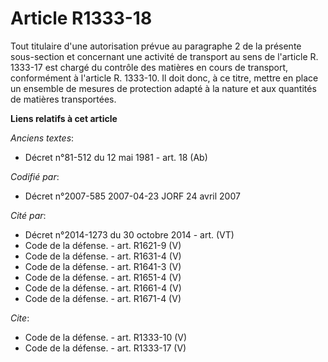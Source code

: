 # Article R1333-18

Tout titulaire d'une autorisation prévue au paragraphe 2 de la présente sous-section et concernant une activité de transport
au sens de l'article R. 1333-17 est chargé du contrôle des matières en cours de transport, conformément à l'article R.
1333-10. Il doit donc, à ce titre, mettre en place un ensemble de mesures de protection adapté à la nature et aux quantités
de matières transportées.

**Liens relatifs à cet article**

_Anciens textes_:

  - Décret n°81-512 du 12 mai 1981 - art. 18 (Ab)

_Codifié par_:

  - Décret n°2007-585 2007-04-23 JORF 24 avril 2007

_Cité par_:

  - Décret n°2014-1273 du 30 octobre 2014 - art. (VT)
  - Code de la défense. - art. R1621-9 (V)
  - Code de la défense. - art. R1631-4 (V)
  - Code de la défense. - art. R1641-3 (V)
  - Code de la défense. - art. R1651-4 (V)
  - Code de la défense. - art. R1661-4 (V)
  - Code de la défense. - art. R1671-4 (V)

_Cite_:

  - Code de la défense. - art. R1333-10 (V)
  - Code de la défense. - art. R1333-17 (V)
